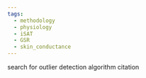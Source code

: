 ```yaml
---
tags:
  - methodology
  - physiology
  - iSAT
  - GSR
  - skin_conductance
---
```


search for outlier detection algorithm citation
